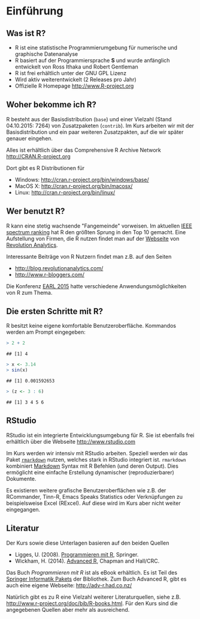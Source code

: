 # Einführung


##  Was ist R?


-  R ist eine statistische Programmierumgebung für numerische und graphische
Datenanalyse
-  R basiert auf der Programmiersprache **S** und wurde anfänglich entwickelt von Ross Ithaka und Robert Gentleman
-  R ist frei erhältlich  unter der GNU GPL Lizenz
-  Wird aktiv weiterentwickelt (2 Releases pro Jahr)
-  Offizielle R Homepage http://www.R-project.org




## Woher bekomme ich R?
R besteht aus der Basisdistribution (`base`) und einer Vielzahl (Stand 04.10.2015: 7264) von Zusatzpaketen (`contrib`). Im Kurs arbeiten wir mit der Basisdistribution und ein paar weiteren Zusatzpakten, auf die wir später genauer eingehen.

Alles ist erhältlich über das Comprehensive R Archive Network
http://CRAN.R-project.org

Dort gibt es R Distributionen für 

 -  Windows: http://cran.r-project.org/bin/windows/base/
 -  MacOS X: http://cran.r-project.org/bin/macosx/
 -  Linux: http://cran.r-project.org/bin/linux/


## Wer benutzt R?

R kann eine stetig wachsende "Fangemeinde" vorweisen. Im aktuellen [IEEE spectrum ranking](http://spectrum.ieee.org/computing/software/the-2015-top-ten-programming-languages) hat R den größten Sprung in den Top 10 gemacht. Eine Aufstellung von Firmen, die R nutzen findet man auf der [Webseite](http://www.revolutionanalytics.com/companies-using-r) von [Revolution Analytics](http://www.revolutionanalytics.com/).


Interessante Beiträge von R Nutzern findet man z.B. auf den Seiten

- http://blog.revolutionanalytics.com/
- http://www.r-bloggers.com/

Die Konferenz [EARL 2015](http://www.earl-conference.com/london/index.html) hatte verschiedene Anwendungsmöglichkeiten von R zum Thema.


## Die ersten Schritte mit R?

R besitzt keine eigene komfortable Benutzeroberfläche. Kommandos werden am Prompt eingegeben:



```r
> 2 + 2
```

```
## [1] 4
```

```r
> x <- 3.14
> sin(x)
```

```
## [1] 0.001592653
```

```r
> (z <- 3 : 6)
```

```
## [1] 3 4 5 6
```



## RStudio

RStudio ist ein integrierte Entwicklungsumgebung für R. Sie ist ebenfalls frei erhältlich über die Webseite http://www.rstudio.com

Im Kurs werden wir intensiv mit RStudio arbeiten. Speziell werden wir das Paket [`rmarkdown`](http://rmarkdown.rstudio.com/) nutzen, welches stark in RStudio integriert ist. `rmarkdown` kombiniert [Markdown](https://de.wikipedia.org/wiki/Markdown) Syntax mit R Befehlen (und deren Output). Dies ermöglicht eine einfache Erstellung dynamischer (reproduzierbarer) Dokumente.

Es existieren weitere grafische Benutzeroberflächen wie z.B. der RCommander, Tinn-R, Emacs Speaks Statistics oder Verknüpfungen zu beispielsweise Excel (RExcel). Auf diese wird im Kurs aber nicht weiter eingegangen.

## Literatur

Der Kurs sowie diese Unterlagen basieren auf den beiden Quellen

- Ligges, U. (2008). [Programmieren mit R](http://link.springer.com/book/10.1007%2F978-3-540-79998-6), Springer. 
- Wickham, H. (2014). [Advanced R](https://www.crcpress.com/Advanced-R/Wickham/9781466586963), Chapman and Hall/CRC.

Das Buch *Programmieren mit R* ist als eBook erhältlich. Es ist Teil des [Springer Informatik Pakets](http://rzblx10.uni-regensburg.de.eaccess.ub.tum.de/dbinfo/dbliste.php?bib_id=tum&colors=63&ocolors=40&lett=f&gebiete=30) der Bibliothek. Zum Buch Advanced R, gibt es auch eine eigene Webseite: http://adv-r.had.co.nz/


Natürlich gibt es zu R eine Vielzahl weiterer Literaturquellen, siehe z.B. http://www.r-project.org/doc/bib/R-books.html. Für den Kurs sind die angegebenen Quellen aber mehr als ausreichend.

